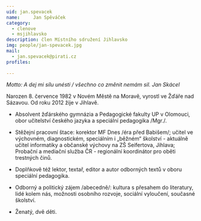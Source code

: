 ```yaml
---
uid: jan.spevacek
name:     Jan Spěváček
category:
  - clenove
  - msjihlavsko
description: člen Místního sdružení Jihlavsko
img: people/jan-spevacek.jpg
mail:
  - jan.spevacek@pirati.cz
profiles:
  
---
```


_Motto: A dej mi sílu unésti / všechno co změnit nemám sil. Jan Skácel_

Narozen 8. července 1982 v Novém Městě na Moravě, vyrostl ve Žďáře nad Sázavou. Od roku 2012 žije v Jihlavě.

* Absolvent žďárského gymnázia a Pedagogické fakulty UP v Olomouci, obor učitelství českého jazyka a speciální pedagogika /Mgr./.

* Stěžejní pracovní štace: korektor MF Dnes /éra před Babišem/; učitel ve výchovném, diagnostickém, speciálním i „běžném“ školství - aktuálně učitel informatiky a občanské výchovy na ZŠ Seifertova, Jihlava; Probační a mediační služba ČR - regionální koordinátor pro oběti trestných činů.

* Doplňkově též lektor, textař, editor a autor odborných textů v oboru speciální pedagogika.

* Odborný a politický zájem /abecedně/: kultura s přesahem do literatury, lidé kolem nás, možnosti osobního rozvoje, sociální vyloučení, současné školství.

* Ženatý, dvě děti.
